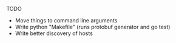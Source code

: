 TODO

- Move things to command line arguments
- Write python "Makefile" (runs protobuf generator and go test)
- Write better discovery of hosts